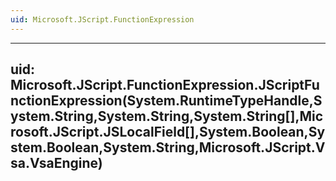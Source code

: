 ```yaml
---
uid: Microsoft.JScript.FunctionExpression
---
```


---
uid: Microsoft.JScript.FunctionExpression.JScriptFunctionExpression(System.RuntimeTypeHandle,System.String,System.String,System.String[],Microsoft.JScript.JSLocalField[],System.Boolean,System.Boolean,System.String,Microsoft.JScript.Vsa.VsaEngine)
---
